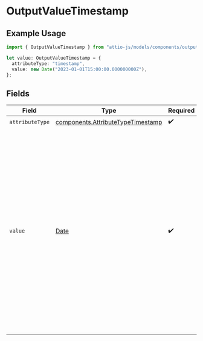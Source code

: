 # OutputValueTimestamp

## Example Usage

```typescript
import { OutputValueTimestamp } from "attio-js/models/components/outputvalue.js";

let value: OutputValueTimestamp = {
  attributeType: "timestamp",
  value: new Date("2023-01-01T15:00:00.000000000Z"),
};
```

## Fields

| Field                                                                                                                                                                                                                                                                                                                                                                                                                                                                                                                                                                                                                                                                                                                                                                                           | Type                                                                                                                                                                                                                                                                                                                                                                                                                                                                                                                                                                                                                                                                                                                                                                                            | Required                                                                                                                                                                                                                                                                                                                                                                                                                                                                                                                                                                                                                                                                                                                                                                                        | Description                                                                                                                                                                                                                                                                                                                                                                                                                                                                                                                                                                                                                                                                                                                                                                                     | Example                                                                                                                                                                                                                                                                                                                                                                                                                                                                                                                                                                                                                                                                                                                                                                                         |
| ----------------------------------------------------------------------------------------------------------------------------------------------------------------------------------------------------------------------------------------------------------------------------------------------------------------------------------------------------------------------------------------------------------------------------------------------------------------------------------------------------------------------------------------------------------------------------------------------------------------------------------------------------------------------------------------------------------------------------------------------------------------------------------------------- | ----------------------------------------------------------------------------------------------------------------------------------------------------------------------------------------------------------------------------------------------------------------------------------------------------------------------------------------------------------------------------------------------------------------------------------------------------------------------------------------------------------------------------------------------------------------------------------------------------------------------------------------------------------------------------------------------------------------------------------------------------------------------------------------------- | ----------------------------------------------------------------------------------------------------------------------------------------------------------------------------------------------------------------------------------------------------------------------------------------------------------------------------------------------------------------------------------------------------------------------------------------------------------------------------------------------------------------------------------------------------------------------------------------------------------------------------------------------------------------------------------------------------------------------------------------------------------------------------------------------- | ----------------------------------------------------------------------------------------------------------------------------------------------------------------------------------------------------------------------------------------------------------------------------------------------------------------------------------------------------------------------------------------------------------------------------------------------------------------------------------------------------------------------------------------------------------------------------------------------------------------------------------------------------------------------------------------------------------------------------------------------------------------------------------------------- | ----------------------------------------------------------------------------------------------------------------------------------------------------------------------------------------------------------------------------------------------------------------------------------------------------------------------------------------------------------------------------------------------------------------------------------------------------------------------------------------------------------------------------------------------------------------------------------------------------------------------------------------------------------------------------------------------------------------------------------------------------------------------------------------------- |
| `attributeType`                                                                                                                                                                                                                                                                                                                                                                                                                                                                                                                                                                                                                                                                                                                                                                                 | [components.AttributeTypeTimestamp](../../models/components/attributetypetimestamp.md)                                                                                                                                                                                                                                                                                                                                                                                                                                                                                                                                                                                                                                                                                                          | :heavy_check_mark:                                                                                                                                                                                                                                                                                                                                                                                                                                                                                                                                                                                                                                                                                                                                                                              | The attribute type of the value.                                                                                                                                                                                                                                                                                                                                                                                                                                                                                                                                                                                                                                                                                                                                                                | timestamp                                                                                                                                                                                                                                                                                                                                                                                                                                                                                                                                                                                                                                                                                                                                                                                       |
| `value`                                                                                                                                                                                                                                                                                                                                                                                                                                                                                                                                                                                                                                                                                                                                                                                         | [Date](https://developer.mozilla.org/en-US/docs/Web/JavaScript/Reference/Global_Objects/Date)                                                                                                                                                                                                                                                                                                                                                                                                                                                                                                                                                                                                                                                                                                   | :heavy_check_mark:                                                                                                                                                                                                                                                                                                                                                                                                                                                                                                                                                                                                                                                                                                                                                                              | A timestamp value represents a single, universal moment in time using an ISO 8601 formatted string. This means that a timestamp consists of a date, a time (with nanosecond precision), and a time zone. Attio will coerce timestamps which do not provide full nanosecond precision and UTC is assumed if no time zone is provided. For example, "2023", "2023-01", "2023-01-02", "2023-01-02T13:00", "2023-01-02T13:00:00", and "2023-01-02T13:00:00.000000000" will all be coerced to "2023-01-02T13:00:00.000000000Z". Timestamps are always returned in UTC. For example, writing a timestamp value using the string "2023-01-02T13:00:00.000000000+02:00" will result in the value "2023-01-02T11:00:00.000000000Z" being returned. The maximum date is "9999-12-31T23:59:59.999999999Z". | 2023-01-01T15:00:00.000000000Z                                                                                                                                                                                                                                                                                                                                                                                                                                                                                                                                                                                                                                                                                                                                                                  |